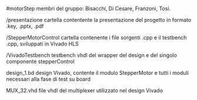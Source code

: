 #motorStep
membri del gruppo: Bisacchi, Di Cesare, Franzoni, Tosi.


/presentazione
cartella contentente la presentazione del progetto in formato .key, .pptx, .pdf

/StepperMotorControl
cartella contenente i file sorgenti .cpp e il testbench .cpp, sviluppati in Vivado HLS

/VivadoTestbench
testbench vhdl del wrapper del design e del singolo componente stepperControl

design_1.bd
design Vivado, contente il modulo StepperMotor e tutti i moduli necessari alla fase di test su board

MUX_32.vhd
file vhdl del multiplexer utilizzato nel design Vivado